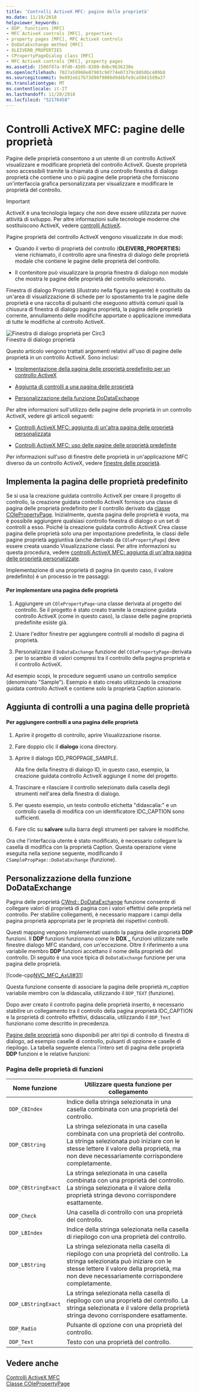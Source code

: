 ```yaml
---
title: 'Controlli ActiveX MFC: pagine delle proprietà'
ms.date: 11/19/2018
helpviewer_keywords:
- DDP_ functions [MFC]
- MFC ActiveX controls [MFC], properties
- property pages [MFC], MFC ActiveX controls
- DoDataExchange method [MFC]
- OLEIVERB_PROPERTIES
- CPropertyPageDialog class [MFC]
- MFC ActiveX controls [MFC], property pages
ms.assetid: 1506f87a-9fd6-4505-8380-0dbc9636230e
ms.openlocfilehash: 7027a58960e07903c9d774e07379c8050bc489b8
ms.sourcegitcommit: 9e891eb17b73d98f9086d9d4bfe9ca50415d9a37
ms.translationtype: MT
ms.contentlocale: it-IT
ms.lasthandoff: 11/20/2018
ms.locfileid: "52176458"
---
```

# <a name="mfc-activex-controls-property-pages"></a>Controlli ActiveX MFC: pagine delle proprietà

Pagine delle proprietà consentono a un utente di un controllo ActiveX visualizzare e modificare proprietà del controllo ActiveX. Queste proprietà sono accessibili tramite la chiamata di una controllo finestra di dialogo proprietà che contiene uno o più pagine delle proprietà che forniscono un'interfaccia grafica personalizzata per visualizzare e modificare le proprietà del controllo.

>[!IMPORTANT]
> ActiveX è una tecnologia legacy che non deve essere utilizzata per nuove attività di sviluppo. Per altre informazioni sulle tecnologie moderne che sostituiscono ActiveX, vedere [controlli ActiveX](activex-controls.md).

Pagine proprietà del controllo ActiveX vengono visualizzate in due modi:

- Quando il verbo di proprietà del controllo (**OLEIVERB_PROPERTIES**) viene richiamato, il controllo apre una finestra di dialogo delle proprietà modale che contiene le pagine delle proprietà del controllo.

- Il contenitore può visualizzare la propria finestra di dialogo non modale che mostra le pagine delle proprietà del controllo selezionato.

Finestra di dialogo Proprietà (illustrato nella figura seguente) è costituito da un'area di visualizzazione di schede per lo spostamento tra le pagine delle proprietà e una raccolta di pulsanti che eseguono attività comuni quali la chiusura di finestra di dialogo pagina proprietà, la pagina delle proprietà corrente, annullamento delle modifiche apportate o applicazione immediata di tutte le modifiche al controllo ActiveX.

![Finestra di dialogo proprietà per Circ3](../mfc/media/vc373i1.gif "la finestra di dialogo proprietà per Circ3") <br/>
Finestra di dialogo proprietà

Questo articolo vengono trattati argomenti relativi all'uso di pagine delle proprietà in un controllo ActiveX. Sono inclusi:

- [Implementazione della pagina delle proprietà predefinito per un controllo ActiveX](#_core_implementing_the_default_property_page)

- [Aggiunta di controlli a una pagina delle proprietà](#_core_adding_controls_to_a_property_page)

- [Personalizzazione della funzione DoDataExchange](#_core_customizing_the_dodataexchange_function)

Per altre informazioni sull'utilizzo delle pagine delle proprietà in un controllo ActiveX, vedere gli articoli seguenti:

- [Controlli ActiveX MFC: aggiunta di un'altra pagina delle proprietà personalizzata](../mfc/mfc-activex-controls-adding-another-custom-property-page.md)

- [Controlli ActiveX MFC: uso delle pagine delle proprietà predefinite](../mfc/mfc-activex-controls-using-stock-property-pages.md)

Per informazioni sull'uso di finestre delle proprietà in un'applicazione MFC diverso da un controllo ActiveX, vedere [finestre delle proprietà](../mfc/property-sheets-mfc.md).

##  <a name="_core_implementing_the_default_property_page"></a> Implementa la pagina delle proprietà predefinito

Se si usa la creazione guidata controllo ActiveX per creare il progetto di controllo, la creazione guidata controllo ActiveX fornisce una classe di pagina delle proprietà predefinito per il controllo derivato da [classe COlePropertyPage](../mfc/reference/colepropertypage-class.md). Inizialmente, questa pagina delle proprietà è vuota, ma è possibile aggiungere qualsiasi controllo finestra di dialogo o un set di controlli a esso. Poiché la creazione guidata controllo ActiveX Crea classe pagina delle proprietà solo una per impostazione predefinita, le classi delle pagine proprietà aggiuntiva (anche derivato da `COlePropertyPage`) deve essere creata usando Visualizzazione classi. Per altre informazioni su questa procedura, vedere [controlli ActiveX MFC: aggiunta di un'altra pagina delle proprietà personalizzate](../mfc/mfc-activex-controls-adding-another-custom-property-page.md).

Implementazione di una proprietà di pagina (in questo caso, il valore predefinito) è un processo in tre passaggi:

#### <a name="to-implement-a-property-page"></a>Per implementare una pagina delle proprietà

1. Aggiungere un `COlePropertyPage`-una classe derivata al progetto del controllo. Se il progetto è stato creato tramite la creazione guidata controllo ActiveX (come in questo caso), la classe delle pagine proprietà predefinite esiste già.

1. Usare l'editor finestre per aggiungere controlli al modello di pagina di proprietà.

1. Personalizzare il `DoDataExchange` funzione del `COlePropertyPage`-derivata per lo scambio di valori compresi tra il controllo della pagina proprietà e il controllo ActiveX.

Ad esempio scopi, le procedure seguenti usano un controllo semplice (denominato "Sample"). Esempio è stato creato utilizzando la creazione guidata controllo ActiveX e contiene solo la proprietà Caption azionario.

##  <a name="_core_adding_controls_to_a_property_page"></a> Aggiunta di controlli a una pagina delle proprietà

#### <a name="to-add-controls-to-a-property-page"></a>Per aggiungere controlli a una pagina delle proprietà

1. Aprire il progetto di controllo, aprire Visualizzazione risorse.

1. Fare doppio clic il **dialogo** icona directory.

1. Aprire il dialogo IDD_PROPPAGE_SAMPLE.

   Alla fine della finestra di dialogo ID, in questo caso, esempio, la creazione guidata controllo ActiveX aggiunge il nome del progetto.

1. Trascinare e rilasciare il controllo selezionato dalla casella degli strumenti nell'area della finestra di dialogo.

1. Per questo esempio, un testo controllo etichetta "didascalia:" e un controllo casella di modifica con un identificatore IDC_CAPTION sono sufficienti.

1. Fare clic su **salvare** sulla barra degli strumenti per salvare le modifiche.

Ora che l'interfaccia utente è stato modificato, è necessario collegare la casella di modifica con la proprietà Caption. Questa operazione viene eseguita nella sezione seguente, modificando il `CSamplePropPage::DoDataExchange` (funzione).

##  <a name="_core_customizing_the_dodataexchange_function"></a> Personalizzazione della funzione DoDataExchange

Pagina delle proprietà [CWnd:: DoDataExchange](../mfc/reference/cwnd-class.md#dodataexchange) funzione consente di collegare valori di proprietà di pagina con i valori effettivi delle proprietà nel controllo. Per stabilire collegamenti, è necessario mappare i campi della pagina proprietà appropriata per le proprietà dei rispettivi controlli.

Questi mapping vengono implementati usando la pagina delle proprietà **DDP** funzioni. Il **DDP** funzioni funzionano come le **DDX _** funzioni utilizzate nelle finestre dialogo MFC standard, con un'eccezione. Oltre il riferimento a una variabile membro **DDP** funzioni accettano il nome della proprietà del controllo. Di seguito è una voce tipica di `DoDataExchange` funzione per una pagina delle proprietà.

[!code-cpp[NVC_MFC_AxUI#31](../mfc/codesnippet/cpp/mfc-activex-controls-property-pages_1.cpp)]

Questa funzione consente di associare la pagina delle proprietà *m_caption* variabile membro con la didascalia, utilizzando il `DDP_TEXT` (funzione).

Dopo aver creato il controllo pagina delle proprietà inserito, è necessario stabilire un collegamento tra il controllo della pagina proprietà IDC_CAPTION e la proprietà di controllo effettivi, didascalia, utilizzando il `DDP_Text` funzionano come descritto in precedenza.

[Pagine delle proprietà](../mfc/reference/property-pages-mfc.md) sono disponibili per altri tipi di controllo di finestra di dialogo, ad esempio caselle di controllo, pulsanti di opzione e caselle di riepilogo. La tabella seguente elenca l'intero set di pagina delle proprietà **DDP** funzioni e le relative funzioni:

### <a name="property-page-functions"></a>Pagina delle proprietà di funzioni

|Nome funzione|Utilizzare questa funzione per collegamento|
|-------------------|-------------------------------|
|`DDP_CBIndex`|Indice della stringa selezionata in una casella combinata con una proprietà del controllo.|
|`DDP_CBString`|La stringa selezionata in una casella combinata con una proprietà del controllo. La stringa selezionata può iniziare con le stesse lettere il valore della proprietà, ma non deve necessariamente corrispondere completamente.|
|`DDP_CBStringExact`|La stringa selezionata in una casella combinata con una proprietà del controllo. La stringa selezionata e il valore della proprietà stringa devono corrispondere esattamente.|
|`DDP_Check`|Una casella di controllo con una proprietà del controllo.|
|`DDP_LBIndex`|Indice della stringa selezionata nella casella di riepilogo con una proprietà del controllo.|
|`DDP_LBString`|La stringa selezionata nella casella di riepilogo con una proprietà del controllo. La stringa selezionata può iniziare con le stesse lettere il valore della proprietà, ma non deve necessariamente corrispondere completamente.|
|`DDP_LBStringExact`|La stringa selezionata nella casella di riepilogo con una proprietà del controllo. La stringa selezionata e il valore della proprietà stringa devono corrispondere esattamente.|
|`DDP_Radio`|Pulsante di opzione con una proprietà del controllo.|
|`DDP_Text`|Testo con una proprietà del controllo.|

## <a name="see-also"></a>Vedere anche

[Controlli ActiveX MFC](../mfc/mfc-activex-controls.md)<br/>
[Classe COlePropertyPage](../mfc/reference/colepropertypage-class.md)
